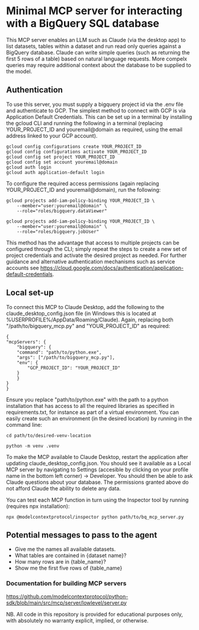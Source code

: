 # Minimal MCP server for interacting with a BigQuery SQL database

This MCP server enables an LLM such as Claude (via the desktop app) to list datasets, tables within a dataset and run read only queries against a BigQuery database. Claude can write simple queries (such as returning the first 5 rows of a table) based on natural language requests. More compelx queries may require additional context about the database to be supplied to the model. 

## Authentication
To use this server, you must supply a bigquery project id via the .env file and authenticate to GCP. The simplest method to connect with GCP is via Application Default Credentials. This can be set up in a terminal by installing the gcloud CLI and running the following in a terminal (replacing YOUR_PROJECT_ID and youremail@domain as required, using the email address linked to your GCP account). 
```
gcloud config configurations create YOUR_PROJECT_ID
gcloud config configurations activate YOUR_PROJECT_ID
gcloud config set project YOUR_PROJECT_ID
gcloud config set account youremail@domain
gcloud auth login
gcloud auth application-default login
```

To configure the required access permissions (again replacing YOUR_PROJECT_ID and youremail@domain), run the following:

```
gcloud projects add-iam-policy-binding YOUR_PROJECT_ID \
    --member="user:youremail@domain" \
    --role="roles/bigquery.dataViewer"

gcloud projects add-iam-policy-binding YOUR_PROJECT_ID \
    --member="user:youremail@domain" \
    --role="roles/bigquery.jobUser"
```

This method has the advantage that access to multiple projects can be configured through the CLI; simply repeat the steps to create a new set of project credentials and activate the desired project as needed. For further guidance and alternative authentication mechanisms such as service accounts see https://cloud.google.com/docs/authentication/application-default-credentials. 

## Local set-up

To connect this MCP to Claude Desktop, add the following to the claude_desktop_config.json file (in Windows this is located at %USERPROFILE%/AppData/Roaming/Claude). Again, replacing both "/path/to/bigquery_mcp.py" and "YOUR_PROJECT_ID" as required:

```
{
"mcpServers": {
    "bigquery": {
    "command": "path/to/python.exe",
    "args": ["/path/to/bigquery_mcp.py"],
    "env": {
        "GCP_PROJECT_ID": "YOUR_PROJECT_ID"
    }
    }
}
}
```
Ensure you replace "path/to/python.exe" with the path to a python installation that has access to all the required libraries as specified in requirements.txt, for instance as part of a virtual environment. You can easily create such an environment (in the desired location) by running in the command line:

```cd path/to/desired-venv-location```

```python -m venv .venv```

To make the MCP available to Claude Desktop, restart the application after updating claude_desktop_config.json. You should see it available as a Local MCP server by navigating to Settings (accesible by clicking on your profile name in the bottom left corner) -> Developer. You should then be able to ask Claude questions about your database. The permissions granted above do not afford Claude the ability to delete any data.

You can test each MCP function in turn using the Inspector tool by running (requires npx installation):

```npx @modelcontextprotocol/inspector python path/to/bq_mcp_server.py```

## Potential messages to pass to the agent

- Give me the names all available datasets.
- What tables are contained in {dataset name}?
- How many rows are in {table_name}?
- Show me the first five rows of {table_name}


### Documentation for building MCP servers

https://github.com/modelcontextprotocol/python-sdk/blob/main/src/mcp/server/lowlevel/server.py

NB. All code in this repository is provided for educational purposes only, with absolutely no warranty explicit, implied, or otherwise.
